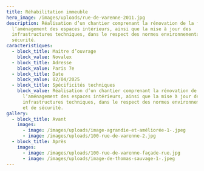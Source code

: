 ```yaml
---
title: Réhabilitation immeuble
hero_image: /images/uploads/rue-de-varenne-2011.jpg
description: Réalisation d’un chantier comprenant la rénovation de la façade,
  l’aménagement des espaces intérieurs, ainsi que la mise à jour des
  infrastructures techniques, dans le respect des normes environnementales et de
  sécurité.
caracteristiques:
  - block_title: Maitre d’ouvrage
    block_value: Novalex
  - block_title: Adresse
    block_value: Paris 7e
  - block_title: Date
    block_value: 02/04/2025
  - block_title: Spécificités techniques
    block_value: Réalisation d’un chantier comprenant la rénovation de la façade,
      l’aménagement des espaces intérieurs, ainsi que la mise à jour des
      infrastructures techniques, dans le respect des normes environnementales
      et de sécurité.
gallery:
  - block_title: Avant
    images:
      - image: /images/uploads/image-agrandie-et-améliorée-1-.jpeg
      - image: /images/uploads/100-rue-de-varenne-2.jpg
  - block_title: Après
    images:
      - image: /images/uploads/100-rue-de-varenne-façade-rue.jpg
      - image: /images/uploads/image-de-thomas-sauvage-1-.jpeg
---
```

